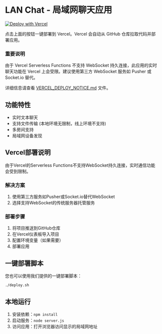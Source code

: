 # LAN Chat - 局域网聊天应用

[![Deploy with Vercel](https://vercel.com/button)](https://vercel.com/new/clone?repository-url=https://github.com/your-username/lan-chat)

点击上面的按钮一键部署到 Vercel。Vercel 会自动从 GitHub 仓库拉取代码并部署应用。

### 重要说明

由于 Vercel Serverless Functions 不支持 WebSocket 持久连接，此应用的实时聊天功能在 Vercel 上会受限。建议使用第三方 WebSocket 服务如 Pusher 或 Socket.io 替代。

详细信息请查看 [VERCEL_DEPLOY_NOTICE.md](VERCEL_DEPLOY_NOTICE.md) 文件。

## 功能特性
- 实时文本聊天
- 支持文件传输 (本地环境无限制，线上环境不支持)
- 多房间支持
- 局域网设备发现

## Vercel部署说明
由于Vercel的Serverless Functions不支持WebSocket持久连接，实时通信功能会受到限制。

### 解决方案
1. 使用第三方服务如Pusher或Socket.io替代WebSocket
2. 选择支持WebSocket的传统服务器托管服务

### 部署步骤
1. 将项目推送到GitHub仓库
2. 在Vercel仪表板导入项目
3. 配置环境变量（如果需要）
4. 部署应用

## 一键部署脚本
您也可以使用我们提供的一键部署脚本：
```bash
./deploy.sh
```

## 本地运行
1. 安装依赖：`npm install`
2. 启动服务：`node server.js`
3. 访问应用：打开浏览器访问显示的局域网地址